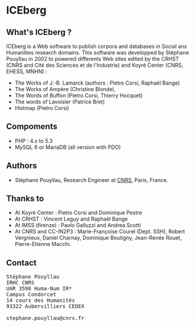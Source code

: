 # ICEberg

## What's ICEberg ?

ICEberg is a Web software to publish corpora and databases in Social ans Humanities research domains. This software was developped by Stéphane Pouyllau in 2002 to powered differents Web sites edited by the CRHST (CNRS and Cité des Sciences et de l'Industrie) and Koyré Center (CNRS, EHESS, MNHN) :
- The Works of J.-B. Lamarck (authors : Pietro Corsi, Raphaël Bange)
- The Works of Ampère (Christine Blondel, 
- The Words of Buffon (Pietro Corsi, Thierry Hocquet)
- The words of Lavoisier (Patrice Bret)
- Histmap (Pietro Corsi)

## Compoments 

- PHP :  4.x to 5.3
- MySQL 6 or MariaDB (all version with PDO)

## Authors

- Stéphane Pouyllau, Research Engineer at [CNRS](https://www.cnrs.fr), Paris, France.

## Thanks to 

- At Koyré Center : Pietro Corsi and Dominique Pestre
- At CRHST : Vincent Leguy and Raphaël Bange
- At IMSS (firenze) : Paolo Galluzzi and Andrea Scotti
- At CNRS and CC-IN2P3 : Marie-Françoise Courel (Dept. SSH), Robert Vergnieux, Daniel Charnay, Dominique Boutigny, Jean-Renée Rouet, Pierre-Etienne Macchi.

## Contact

<pre>
Stéphane Pouyllau
IRHC CNRS
UAR 3598 Huma-Num IR*
Campus Condorcet
14 cours des Humanités 
93322 Aubervilliers CEDEX

stephane.pouyllau@cnrs.fr
</pre>
